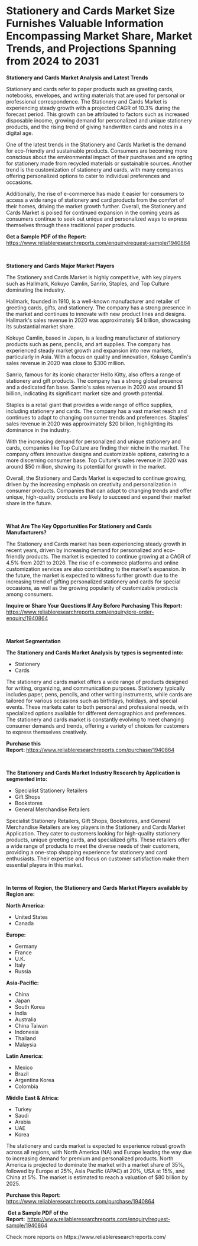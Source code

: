 <p><h1>Stationery and Cards Market Size Furnishes Valuable Information Encompassing Market Share, Market Trends, and Projections Spanning from 2024 to 2031</h1></p><p><strong>Stationery and Cards Market Analysis and Latest Trends</strong></p>
<p><p>Stationery and cards refer to paper products such as greeting cards, notebooks, envelopes, and writing materials that are used for personal or professional correspondence. The Stationery and Cards Market is experiencing steady growth with a projected CAGR of 10.3% during the forecast period. This growth can be attributed to factors such as increased disposable income, growing demand for personalized and unique stationery products, and the rising trend of giving handwritten cards and notes in a digital age.</p><p>One of the latest trends in the Stationery and Cards Market is the demand for eco-friendly and sustainable products. Consumers are becoming more conscious about the environmental impact of their purchases and are opting for stationery made from recycled materials or sustainable sources. Another trend is the customization of stationery and cards, with many companies offering personalized options to cater to individual preferences and occasions.</p><p>Additionally, the rise of e-commerce has made it easier for consumers to access a wide range of stationery and card products from the comfort of their homes, driving the market growth further. Overall, the Stationery and Cards Market is poised for continued expansion in the coming years as consumers continue to seek out unique and personalized ways to express themselves through these traditional paper products.</p></p>
<p><strong>Get a Sample PDF of the Report:&nbsp;</strong> <a href="https://www.reliableresearchreports.com/enquiry/request-sample/1940864">https://www.reliableresearchreports.com/enquiry/request-sample/1940864</a></p>
<p>&nbsp;</p>
<p><strong>Stationery and Cards Major Market Players</strong></p>
<p><p>The Stationery and Cards Market is highly competitive, with key players such as Hallmark, Kokuyo Camlin, Sanrio, Staples, and Top Culture dominating the industry.</p><p>Hallmark, founded in 1910, is a well-known manufacturer and retailer of greeting cards, gifts, and stationery. The company has a strong presence in the market and continues to innovate with new product lines and designs. Hallmark's sales revenue in 2020 was approximately $4 billion, showcasing its substantial market share.</p><p>Kokuyo Camlin, based in Japan, is a leading manufacturer of stationery products such as pens, pencils, and art supplies. The company has experienced steady market growth and expansion into new markets, particularly in Asia. With a focus on quality and innovation, Kokuyo Camlin's sales revenue in 2020 was close to $300 million.</p><p>Sanrio, famous for its iconic character Hello Kitty, also offers a range of stationery and gift products. The company has a strong global presence and a dedicated fan base. Sanrio's sales revenue in 2020 was around $1 billion, indicating its significant market size and growth potential.</p><p>Staples is a retail giant that provides a wide range of office supplies, including stationery and cards. The company has a vast market reach and continues to adapt to changing consumer trends and preferences. Staples' sales revenue in 2020 was approximately $20 billion, highlighting its dominance in the industry.</p><p>With the increasing demand for personalized and unique stationery and cards, companies like Top Culture are finding their niche in the market. The company offers innovative designs and customizable options, catering to a more discerning consumer base. Top Culture's sales revenue in 2020 was around $50 million, showing its potential for growth in the market. </p><p>Overall, the Stationery and Cards Market is expected to continue growing, driven by the increasing emphasis on creativity and personalization in consumer products. Companies that can adapt to changing trends and offer unique, high-quality products are likely to succeed and expand their market share in the future.</p></p>
<p>&nbsp;</p>
<p><strong>What Are The Key Opportunities For Stationery and Cards Manufacturers?</strong></p>
<p><p>The Stationery and Cards market has been experiencing steady growth in recent years, driven by increasing demand for personalized and eco-friendly products. The market is expected to continue growing at a CAGR of 4.5% from 2021 to 2026. The rise of e-commerce platforms and online customization services are also contributing to the market's expansion. In the future, the market is expected to witness further growth due to the increasing trend of gifting personalized stationery and cards for special occasions, as well as the growing popularity of customizable products among consumers.</p></p>
<p><strong>Inquire or Share Your Questions If Any Before Purchasing This Report:</strong> <a href="https://www.reliableresearchreports.com/enquiry/pre-order-enquiry/1940864">https://www.reliableresearchreports.com/enquiry/pre-order-enquiry/1940864</a></p>
<p>&nbsp;</p>
<p><strong>Market Segmentation</strong></p>
<p><strong>The Stationery and Cards Market Analysis by types is segmented into:</strong></p>
<p><ul><li>Stationery</li><li>Cards</li></ul></p>
<p><p>The stationery and cards market offers a wide range of products designed for writing, organizing, and communication purposes. Stationery typically includes paper, pens, pencils, and other writing instruments, while cards are tailored for various occasions such as birthdays, holidays, and special events. These markets cater to both personal and professional needs, with specialized options available for different demographics and preferences. The stationery and cards market is constantly evolving to meet changing consumer demands and trends, offering a variety of choices for customers to express themselves creatively.</p></p>
<p><strong>Purchase this Report:&nbsp;</strong><a href="https://www.reliableresearchreports.com/purchase/1940864">https://www.reliableresearchreports.com/purchase/1940864</a></p>
<p>&nbsp;</p>
<p><strong>The Stationery and Cards Market Industry Research by Application is segmented into:</strong></p>
<p><ul><li>Specialist Stationery Retailers</li><li>Gift Shops</li><li>Bookstores</li><li>General Merchandise Retailers</li></ul></p>
<p><p>Specialist Stationery Retailers, Gift Shops, Bookstores, and General Merchandise Retailers are key players in the Stationery and Cards Market Application. They cater to customers looking for high-quality stationery products, unique greeting cards, and specialized gifts. These retailers offer a wide range of products to meet the diverse needs of their customers, providing a one-stop shopping experience for stationery and card enthusiasts. Their expertise and focus on customer satisfaction make them essential players in this market.</p></p>
<p>&nbsp;</p>
<p><strong>In terms of Region, the Stationery and Cards Market Players available by Region are:</strong></p>
<p>
    <p> <strong> North America: </strong>
        <ul>
            <li>United States</li>
            <li>Canada</li>
        </ul>
        </p> 
    <p> <strong> Europe: </strong>
        <ul>
            <li>Germany</li>
            <li>France</li>
            <li>U.K.</li>
            <li>Italy</li>
            <li>Russia</li>
        </ul>
        </p> 
    <p> <strong> Asia-Pacific: </strong>
        <ul>
            <li>China</li>
            <li>Japan</li>
            <li>South Korea</li>
            <li>India</li>
            <li>Australia</li>
            <li>China Taiwan</li>
            <li>Indonesia</li>
            <li>Thailand</li>
            <li>Malaysia</li>
        </ul>
        </p> 
    <p> <strong> Latin America: </strong>
        <ul>
            <li>Mexico</li>
            <li>Brazil</li>
            <li>Argentina Korea</li>
            <li>Colombia</li>
        </ul>
        </p> 
    <p> <strong> Middle East & Africa: </strong>
        <ul>
            <li>Turkey</li>
            <li>Saudi</li>
            <li>Arabia</li>
            <li>UAE</li>
            <li>Korea</li>
        </ul>
    </p>
    </p>
<p><p>The stationery and cards market is expected to experience robust growth across all regions, with North America (NA) and Europe leading the way due to increasing demand for premium and personalized products. North America is projected to dominate the market with a market share of 35%, followed by Europe at 25%, Asia Pacific (APAC) at 20%, USA at 15%, and China at 5%. The market is estimated to reach a valuation of $80 billion by 2025.</p></p>
<p><strong>Purchase this Report: </strong><a href="https://www.reliableresearchreports.com/purchase/1940864">https://www.reliableresearchreports.com/purchase/1940864</a></p>
<p>&nbsp;<strong>Get a Sample PDF of the Report:&nbsp;&nbsp;</strong><a href="https://www.reliableresearchreports.com/enquiry/request-sample/1940864">https://www.reliableresearchreports.com/enquiry/request-sample/1940864</a></p>
<p><strong></strong></p>
<p>Check more reports on https://www.reliableresearchreports.com/</p>